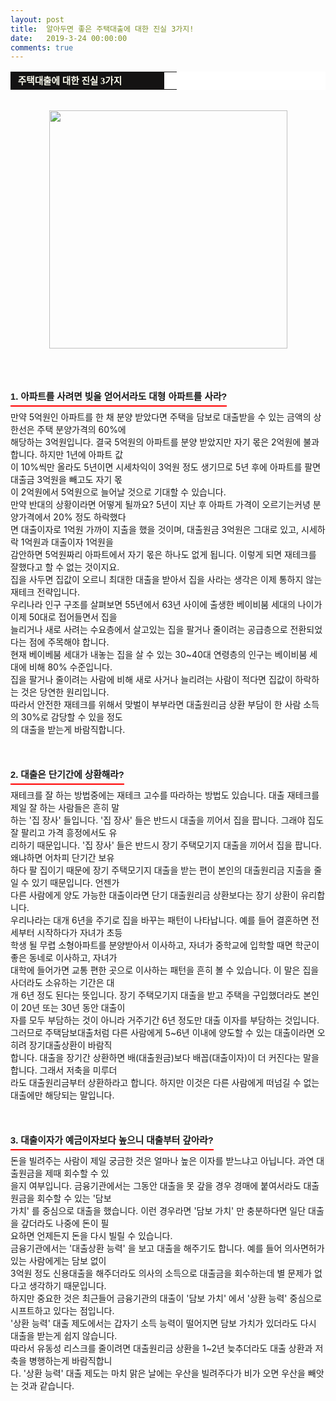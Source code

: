 ```yaml
---
layout: post
title:  알아두면 좋은 주택대출에 대한 진실 3가지!
date:   2019-3-24 00:00:00
comments: true
---
```




<div><table width="99%" bgcolor="#ffffff" cellspacing="1" cellpadding="2"><tbody><tr><td width="230" bgcolor="#141313" style-="border-bottom:#141313 1px solid; border-left:#141313 1px solid; border-top:#141313 1px solid; &#13;&#10;border-right:#141313 1px solid"><span style="color: rgb(0, 0, 0); font-family: 맑은 고딕, dotum, verdana; font-size: 11pt;"><strong><span syle="font-size:11pt"><font color="#fffff0">&nbsp;주택대출에 대한 진실 3가지</font></span></strong></span></td><td style="border-width: 0px 0px 1px; border-style: solid; border-color: rgb(255, 255, 255) rgb(255, 255, 255) rgb(20, 19, 19);"><span style="font-size: 11pt;"><font color="#000000">&nbsp;</font></span></td></tr></tbody></table><br><p style="margin: 0px;"><div class="imageblock center" style="text-align: center; clear: both;"><span data-url="https://t1.daumcdn.net/cfile/tistory/171320574E290C5730?download" data-lightbox="lightbox"><img width="381" height="320" style="height: auto; cursor: pointer; max-width: 100%;" alt="" src="https://t1.daumcdn.net/cfile/tistory/171320574E290C5730" filename="집55.jpg" filemime="image/jpeg"></span></div><p></p><br><br><br><h3 style="font: bold 11pt/normal 맑은 고딕, Dotum, Sans-serif; margin: 0px; padding: 0px 0px 5px; border-bottom-color: rgb(255, 0, 0); border-bottom-width: 2px; border-bottom-style: solid; float: left; font-size-adjust: none; font-stretch: normal;">1. 아파트를 사려면 빚을 얻어서라도 대형 아파트를 사라?</h3></div><div><br><br>만약 5억원인 아파트를 한 채 분양 받았다면 주택을 담보로 대출받을 수 있는 금액의 상한선은 주택 분양가격의 60%에<br> 해당하는 3억원입니다. 결국 5억원의 아파트를 분양 받았지만 자기 몫은 2억원에 불과합니다. 하지만 1년에 아파트 값<br> 이 10%씩만 올라도 5년이면 시세차익이 3억원 정도 생기므로 5년 후에 아파트를 팔면 대출금 3억원을 빼고도 자기 몫<br> 이 2억원에서 5억원으로 늘어날 것으로 기대할 수 있습니다.<br>만약 반대의 상황이라면 어떻게 될까요? 5년이 지난 후 아파트 가격이 오르기는커녕 분양가격에서 20% 정도 하락했다<br> 면 대출이자로 1억원 가까이 지출을 했을 것이며, 대출원금 3억원은 그대로 있고, 시세하락 1억원과 대출이자 1억원을<br> 감안하면 5억원짜리 아파트에서 자기 몫은 하나도 없게 됩니다. 이렇게 되면 재테크를 잘했다고 할 수 없는 것이지요.<br>집을 사두면 집값이 오르니 최대한 대출을 받아서 집을 사라는 생각은 이제 통하지 않는 재테크 전략입니다.<br>우리나라 인구 구조를 살펴보면 55년에서 63년 사이에 출생한 베이비붐 세대의 나이가 이제 50대로 접어들면서 집을<br> 늘리거나 새로 사려는 수요층에서 살고있는 집을 팔거나 줄이려는 공급층으로 전환되었다는 점에 주목해야 합니다.<br>현재 베이베붐 세대가 내놓는 집을 살 수 있는 30~40대 연령층의 인구는 베이비붐 세대에 비해 80% 수준입니다.<br>집을 팔거나 줄이려는 사람에 비해 새로 사거나 늘리려는 사람이 적다면 집값이 하락하는 것은 당연한 원리입니다. <br>따라서 안전한 재테크를 위해서 맞벌이 부부라면 대출원리금 상환 부담이 한 사람 소득의 30%로 감당할 수 있을 정도<br> 의 대출을 받는게 바람직합니다.<br><br><br><br><h3 style="font: bold 11pt/normal 맑은 고딕, Dotum, Sans-serif; margin: 0px; padding: 0px 0px 5px; border-bottom-color: rgb(255, 0, 0); border-bottom-width: 2px; border-bottom-style: solid; float: left; font-size-adjust: none; font-stretch: normal;">2. 대출은 단기간에 상환해라?</h3><div><br><br>재테크를 잘 하는 방법중에는 재테크 고수를 따라하는 방법도 있습니다. 대출 재테크를 제일 잘 하는 사람들은 흔히 말<br> 하는 '집 장사' 들입니다. '집 장사' 들은 반드시 대출을 끼어서 집을 팝니다. 그래야 집도 잘 팔리고 가격 흥정에서도 유<br> 리하기 때문입니다. '집 장사' 들은 반드시 장기 주택모기지 대출을 끼어서 집을 팝니다. 왜냐하면 어차피 단기간 보유<br> 하다 팔 집이기 때문에 장기 주택모기지 대출을 받는 편이 본인의 대출원리금 지출을 줄일 수 있기 때문입니다. 언젠가<br> 다른 사람에게 양도 가능한 대출이라면 단기 대출원리금 상환보다는 장기 상환이 유리합니다.<br>우리나라는 대개 6년을 주기로 집을 바꾸는 패턴이 나타납니다. 예를 들어 결혼하면 전세부터 시작하다가 자녀가 초등<br> 학생 될 무렵 소형아파트를 분양받아서 이사하고, 자녀가 중학교에 입학할 때면 학군이 좋은 동네로 이사하고, 자녀가<br> 대학에 들어가면 교통 편한 곳으로 이사하는 패턴을 흔히 볼 수 있습니다. 이 말은 집을 사더라도 소유하는 기간은 대<br> 개 6년 정도 된다는 뜻입니다. 장기 주택모기지 대출을 받고 주택을 구입했더라도 본인이 20년 또는 30년 동안 대출이<br> 자를 모두 부담하는 것이 아니라 거주기간 6년 정도만 대출 이자를 부담하는 것입니다. <br>그러므로 주택담보대출처럼 다른 사람에게 5~6년 이내에 양도할 수 있는 대출이라면 오히려 장기대출상환이 바람직<br> 합니다. 대출을 장기간 상환하면 배(대출원금)보다 배꼽(대출이자)이 더 커진다는 말을 합니다. 그래서 저축을 미루더<br> 라도 대출원리금부터 상환하라고 합니다. 하지만 이것은 다른 사람에게 떠넘길 수 없는 대출에만 해당되는 말입니다.<br><br><br><br><h3 style="font: bold 11pt/normal 맑은 고딕, Dotum, Sans-serif; margin: 0px; padding: 0px 0px 5px; border-bottom-color: rgb(255, 0, 0); border-bottom-width: 2px; border-bottom-style: solid; float: left; font-size-adjust: none; font-stretch: normal;">3. 대출이자가 예금이자보다 높으니 대출부터 갚아라?</h3><div><br><br>돈을 빌려주는 사람이 제일 궁금한 것은 얼마나 높은 이자를 받느냐고 아닙니다. 과연 대출원금을 제때 회수할 수 있<br> 을지 여부입니다. 금융기관에서는 그동안 대출을 못 갚을 경우 경매에 붙여서라도 대출 원금을 회수할 수 있는 '담보<br> 가치' 를 중심으로 대출을 했습니다. 이런 경우라면 '담보 가치' 만 충분하다면 일단 대출을 갚더라도 나중에 돈이 필<br> 요하면 언제든지 돈을 다시 빌릴 수 있습니다.<br>금융기관에서는 '대출상환 능력' 을 보고 대출을 해주기도 합니다. 예를 들어 의사면허가 있는 사람에게는 담보 없이<br>3억원 정도 신용대출을 해주더라도 의사의 소득으로 대출금을 회수하는데 별 문제가 없다고 생각하기 때문입니다. <br>하지만 중요한 것은 최근들어 금융기관의 대출이 '담보 가치' 에서 '상환 능력' 중심으로 시프트하고 있다는 점입니다.<br> '상환 능력' 대출 제도에서는 갑자기 소득 능력이 떨어지면 담보 가치가 있더라도 다시 대출을 받는게 쉽지 않습니다.<br>따라서 유동성 리스크를 줄이려면 대출원리금 상환을 1~2년 늦추더라도 대출 상환과 저축을 병행하는게 바람직합니<br> 다. '상환 능력' 대출 제도는 마치 맑은 날에는 우산을 빌려주다가 비가 오면 우산을 빼앗는 것과 같습니다.<br></div></div></div><p><br></p>